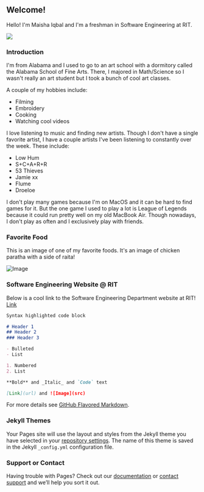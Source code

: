 ## Welcome!

Hello! I'm Maisha Iqbal and I'm a freshman in Software Engineering at RIT. 

![](https://cdn.discordapp.com/attachments/112616606735024128/738904724115292180/image0.gif)

### Introduction

I'm from Alabama and I used to go to an art school with a dormitory called the Alabama School of Fine Arts. There, I majored in Math/Science so I wasn't really an art student but I took a bunch of cool art classes. 

A couple of my hobbies include:
- Filming
- Embroidery
- Cooking
- Watching cool videos

I love listening to music and finding new artists. Though I don't have a single favorite artist, I have a couple artists I've been listening to constantly over the week. 
These include: 
- Low Hum
- S+C+A+R+R
- 53 Thieves 
- Jamie xx
- Flume
- Droeloe 

I don't play many games because I'm on MacOS and it can be hard to find games for it. But the one game I used to play a lot is League of Legends because it could run pretty well on my old MacBook Air. Though nowadays, I don't play as often and I exclusively play with friends. 

### Favorite Food

This is an image of one of my favorite foods. It's an image of chicken paratha with a side of raita! 

![Image](https://www.archanaskitchen.com/images/archanaskitchen/0-Affiliate-Articles/Breakfast_Plate_Preethi_Kitchen_Appliances_Lehsun_Pudina_Chutney_Aloo_Paratha_Tomato_Onion_Tadka_Raita_Recipe-1-2.jpg)


### Software Engineering Website @ RIT

Below is a cool link to the Software Engineering Department website at RIT!
[Link](http://www.se.rit.edu/)


```markdown
Syntax highlighted code block

# Header 1
## Header 2
### Header 3

- Bulleted
- List

1. Numbered
2. List

**Bold** and _Italic_ and `Code` text

[Link](url) and ![Image](src)
```

For more details see [GitHub Flavored Markdown](https://guides.github.com/features/mastering-markdown/).

### Jekyll Themes

Your Pages site will use the layout and styles from the Jekyll theme you have selected in your [repository settings](https://github.com/mi4404/mi4404-introduction/settings). The name of this theme is saved in the Jekyll `_config.yml` configuration file.

### Support or Contact

Having trouble with Pages? Check out our [documentation](https://docs.github.com/categories/github-pages-basics/) or [contact support](https://github.com/contact) and we’ll help you sort it out.

